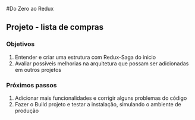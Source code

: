 #Do Zero ao Redux

## Projeto - lista de compras

### Objetivos

1. Entender e criar uma estrutura com Redux-Saga do inicio
2. Avaliar possíveis melhorias na arquitetura que possam ser adicionadas em outros projetos

### Próximos passos

1. Adicionar mais funcionalidades e corrigir alguns problemas do código
2. Fazer o Build projeto e testar a instalação, simulando o ambiente de produção
